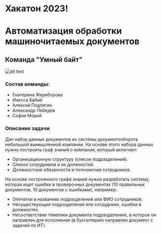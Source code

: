 # Хакатон 2023! 
# Автоматизация обработки машиночитаемых документов

## Команда "Умный байт"
![alt text](![image](https://user-images.githubusercontent.com/80875367/213297436-7ae1e1ac-8a73-4306-9926-c93156da2c39.png))


### Состав команды:
* Екатерина Жериборова
* Инесса Бабий
* Алексей Подлягин
* Александр Лебедев
* София Морий

### Описание задачи

Дан набор данных документов из системы документооборота небольшой вымышленной компании. На основе этого набора данных нужно построить граф знаний о компании, который включает:

* 	Организационную структуру (список подразделений).
* 	Список сотрудников и их должностей.
* 	Должностные обязанности и полномочия сотрудников.

На основе построенного графа знаний нужно разработать систему, которая ищет ошибки в проверочных документах (10 правильных документов, 10 документов с ошибками), например:
* 	Опечатки в названиях подразделений или ФИО сотрудников.
* 	Несуществующие подразделения или сотрудники, ошибки в должностях.
* 	Несоответствие тематики документа подразделению, в которое он направлен для исполнения (в бухгалтерию направлен документ с задачей по ИТ).
